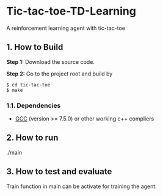 # Tic-tac-toe-TD-Learning
A reinforcement learning agent with tic-tac-toe

## 1. How to Build
**Step 1:** Download the source code.

**Step 2:** Go to the project root and build by
~~~
$ cd tic-tac-toe
$ make
~~~
### 1.1. Dependencies
* [GCC](https://gcc.gnu.org/) (version >= 7.5.0) or other working c++ compliers

## 2. How to run
./main

## 3. How to test and evaluate
Train function in main can be activate for training the agent.
